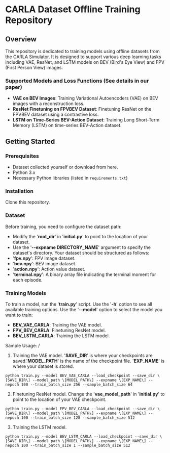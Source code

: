 # CARLA Dataset Offline Training Repository

## Overview
This repository is dedicated to training models using offline datasets from the CARLA Simulator. It is designed to support various deep learning tasks including VAE, ResNet, and LSTM models on BEV (Bird's Eye View) and FPV (First Person View) images.

### Supported Models and Loss Functions (See details in our paper)
- **VAE on BEV Images**: Training Variational Autoencoders (VAE) on BEV images with a reconstruction loss.
- **ResNet Finetuning on FPVBEV Dataset**: Finetuning ResNet on the FPVBEV dataset using a contrastive loss.
- **LSTM on Time-Series BEV-Action Dataset**: Training Long Short-Term Memory (LSTM) on time-series BEV-Action dataset.

## Getting Started

### Prerequisites
- Dataset collected yourself or download from here. 
- Python 3.x
- Necessary Python libraries (listed in `requirements.txt`)

### Installation
Clone this repository.

### Dataset
Before training, you need to configure the dataset path:
- Modify the '**root_dir**' in '**initial.py**' to point to the location of your dataset.
- Use the '**--expname DIRECTORY_NAME**' argument to specify the dataset's directory.
Your dataset should be structured as follows:
- '**fpv.npy**': FPV image dataset.
- '**bev.npy**': BEV image dataset.
- '**action.npy**': Action value dataset.
- '**terminal.npy**': A binary array file indicating the terminal moment for each episode.

### Training Models
To train a model, run the '**train.py**' script. Use the '**-h**' option to see all available training options.
Use the '**--model**' option to select the model you want to train:
- **BEV_VAE_CARLA**: Training the VAE model.
- **FPV_BEV_CARLA**: Finetuning ResNet model.
- **BEV_LSTM_CARLA**: Training the LSTM model.

Sample Usage: /
1. Training the VAE model. '**SAVE_DIR**' is where your checkpoints are saved.'**MODEL_PATH**' is the name of the checkpoint file. '**EXP_NAME**' is where your dataset is stored.
```
python train.py --model BEV_VAE_CARLA --load_checkpoint --save_dir \[SAVE_DIR\] --model_path \[MODEL_PATH\] --expname \[EXP_NAME\] --nepoch 100 --train_batch_size 256 --sample_batch_size 64
```
2. Finetuning ResNet model. Change the '**vae_model_path**' in '**initial.py**' to point to the location of your VAE checkpoint.
```
python train.py --model FPV_BEV_CARLA --load_checkpoint --save_dir \[SAVE_DIR\] --model_path \[MODEL_PATH\] --expname \[EXP_NAME\] --nepoch 100 --train_batch_size 128 --sample_batch_size 512
```
3. Training the LSTM model.
```
python train.py --model BEV_LSTM_CARLA --load_checkpoint --save_dir \[SAVE_DIR\] --model_path \[MODEL_PATH\] --expname \[EXP_NAME\] --nepoch 100 --train_batch_size 1 --sample_batch_size 512
```
